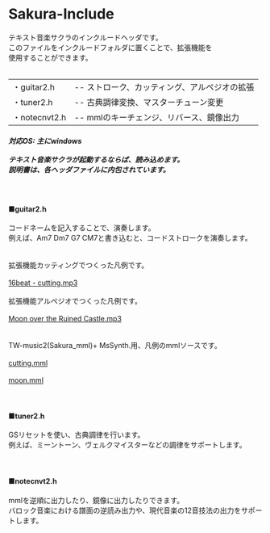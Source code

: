 <h1>Sakura-Include</h1>

テキスト音楽サクラのインクルードヘッダです。<br/>
このファイルをインクルードフォルダに置くことで、拡張機能を<br/>
使用することができます。<br/>
<br/>
<table><tr><td>・guitar2.h</td><td>-- ストローク、カッティング、アルペジオの拡張</td>
</tr><tr><td>・tuner2.h</td><td>-- 古典調律変換、マスターチューン変更</td>
</tr><tr><td>・notecnvt2.h</td><td>-- mmlのキーチェンジ、リバース、鏡像出力</td>
</tr></table>

<h5>対応OS: 主にwindows<br/>
<br/>
テキスト音楽サクラが起動するならば、読み込めます。<br/>
説明書は、各ヘッダファイルに内包されています。</h5>
<br/>
<h4>■guitar2.h</h4>

コードネームを記入することで、演奏します。<br/>
例えば、Am7 Dm7 G7 CM7と書き込むと、コードストロークを演奏します。<br/>
<br/>
<br/>
拡張機能カッティングでつくった凡例です。<br />
<br />
<a rel="mp3" href="./16beat - cutting.mp3">16beat - cutting.mp3</a><br />
<br />
拡張機能アルペジオでつくった凡例です。<br />
<br />
<a rel="mp3" href="./Moon over the Ruined Castle.mp3">Moon over the Ruined Castle.mp3</a><br />
<br />
<br />
TW-music2(Sakura_mml)+ MsSynth.用、凡例のmmlソースです。<br />
<br />
<a rel="mml" href="./cutting.mml">cutting.mml</a><br />
<br />
<a rel="mml" href="./moon.mml">moon.mml</a><br />
<br />
<br />

<h4>■tuner2.h</h4>

GSリセットを使い、古典調律を行います。<br/>
例えば、ミーントーン、ヴェルクマイスターなどの調律をサポートします。<br/>
<br/>
<br/>

<h4>■notecnvt2.h</h4>

mmlを逆順に出力したり、鏡像に出力したりできます。<br/>
バロック音楽における譜面の逆読み出力や、現代音楽の12音技法の出力をサポートします。<br/>
<br/>
<br/>
